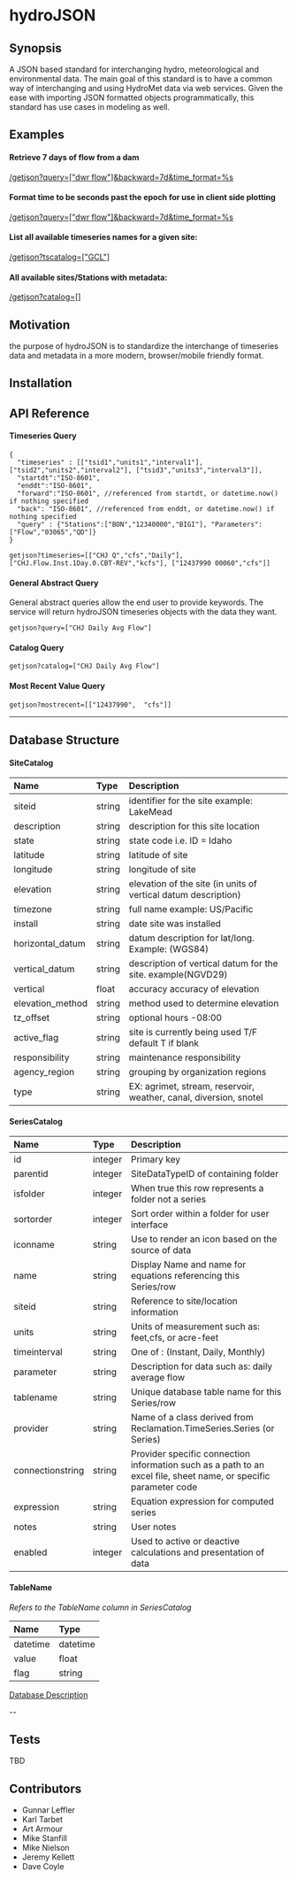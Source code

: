 hydroJSON
=========

## Synopsis
A JSON based standard for interchanging hydro, meteorological and environmental data. The main goal of this standard is to have a common way of interchanging  and using HydroMet data via web services. Given the ease with importing JSON formatted objects programmatically, this standard has use cases in modeling as well.

## Examples

#### Retrieve 7 days of flow from a dam

[/getjson?query=\["dwr flow"\]&backward=7d&time\_format=%s](http://www.nwd-wc.usace.army.mil/dd/common/web\_service/webexec/getjson?query=%5B%22dwr%20flow%22%5D%26backward%3D7d "Get last 7 Days of data")

#### Format time to be seconds past the epoch for use in client side plotting

[/getjson?query=\["dwr flow"\]&backward=7d&time\_format=%s](http://www.nwd-wc.usace.army.mil/dd/common/web\_service/webexec/getjson?query=%5B%22dwr%20flow%22%5D%26backward%3D7d%26time_format%3D%25s "Get last 7 Days of data")

#### List all available timeseries names for a given site:

[/getjson?tscatalog=\["GCL"\]](http://www.nwd-wc.usace.army.mil/dd/common/web_service/webexec/getjson?tscatalog=%5B%22GCL%22%5D "Catalog for all GCL timeseries")

#### All available sites/Stations with metadata:

[/getjson?catalog=\[\]](http://www.nwd-wc.usace.army.mil/dd/common/web_service/webexec/getjson?catalog=[] "All sites in catalog")


## Motivation

the purpose of hydroJSON is to standardize the interchange of timeseries data and metadata in a more modern, browser/mobile friendly format.

## Installation


## API Reference

#### Timeseries Query

    {
      "timeseries" : [["tsid1","units1","interval1"], ["tsid2","units2","interval2"], ["tsid3","units3","interval3"]],
      "startdt":"ISO-8601",
      "enddt":"ISO-8601",
      "forward":"ISO-8601", //referenced from startdt, or datetime.now() if nothing specified
      "back": "ISO-8601", //referenced from enddt, or datetime.now() if nothing specified
      "query" : {"Stations":["BON","12340000","BIGI"], "Parameters":["Flow","03065","QD"]}
    }
    
    getjson?timeseries=[["CHJ Q","cfs","Daily"], ["CHJ.Flow.Inst.1Day.0.CBT-REV","kcfs"], ["12437990 00060","cfs"]]

#### General Abstract Query

General abstract queries allow the end user to provide keywords. The service will return hydroJSON timeseries objects with the data they want.

`getjson?query=["CHJ Daily Avg Flow"]`

#### Catalog Query

`getjson?catalog=["CHJ Daily Avg Flow"]`

#### Most Recent Value Query

`getjson?mostrecent=[["12437990",  "cfs"]]`

---
## Database Structure
#### SiteCatalog
Name | Type | Description
:----|:----|:----
siteid | string | identifier for the site example: LakeMead
description| string | description for this site location
state | string |  state code i.e. ID = Idaho
latitude | string | latitude of site
longitude | string |  longitude of site
elevation | string |  elevation of the site (in units of vertical datum description)
timezone | string | full name example: US/Pacific
install | string |  date site was installed
horizontal_datum | string | datum description for lat/long. Example: (WGS84)
vertical_datum | string | description of vertical datum for the site. example(NGVD29)
vertical | float | accuracy accuracy of elevation
elevation_method | string | method used to determine elevation
tz_offset | string |  optional hours -08:00
active_flag | string |  site is currently being used T/F default T if blank
responsibility | string | maintenance responsibility
agency_region | string |  grouping by organization regions
type | string | EX: agrimet, stream, reservoir, weather, canal, diversion, snotel

#### SeriesCatalog
|Name|Type|Description
|:----|:----|:----
|id|integer|Primary key|
|parentid|integer|SiteDataTypeID of containing folder|
|isfolder|integer|When true this row represents a folder not a series|
|sortorder|integer|Sort order within a folder for user interface|
|iconname|string|Use to render an icon based on the source of data|
|name|string|Display Name and name for equations referencing this Series/row|
|siteid|string|Reference to site/location information|
|units|string|Units of measurement such as: feet,cfs, or acre-feet|
|timeinterval|string|One of : (Instant, Daily, Monthly)|
|parameter|string|Description for data such as: daily average flow|
|tablename|string|Unique database table name for this Series/row|
|provider|string|Name of a class derived from Reclamation.TimeSeries.Series (or Series)|
|connectionstring|string|Provider specific connection information such as a path to an excel file, sheet name, or specific parameter code|
|expression|string|Equation expression for computed series|
|notes|string|User notes|
|enabled|integer|Used to active or deactive calculations and presentation of data|

#### TableName
*Refers to the TableName column in SeriesCatalog*

Name | Type
:----|:----
datetime | datetime
value | float
flag | string

[Database Description](doc/DBSCHEMA.md)

--

## Tests

TBD

## Contributors
* Gunnar Leffler
* Karl Tarbet
* Art Armour
* Mike Stanfill
* Mike Nielson
* Jeremy Kellett
* Dave Coyle
